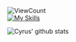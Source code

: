 ![ViewCount](https://views.whatilearened.today/views/github/Cyvid7-Darus10/Cyvid7-Darus10.svg?cache=remove) <br>
[![My Skills](https://skillicons.dev/icons?i=js,html,css,ruby,php,py,react,rails,mysql,postgres)](https://skillicons.dev)
<!-- ![About Me](https://github.com/Cyvid7-Darus10/Cyvid7-Darus10/blob/master/intro.gif) -->


<!-- [![Top Langs](https://github-readme-stats.vercel.app/api/top-langs?username=Cyvid7-Darus10&theme=tokyonight)]() -->


![Cyrus' github stats](https://github-readme-stats.vercel.app/api?username=Cyvid7-Darus10&count_private=true&show_icons=true&theme=radical)

